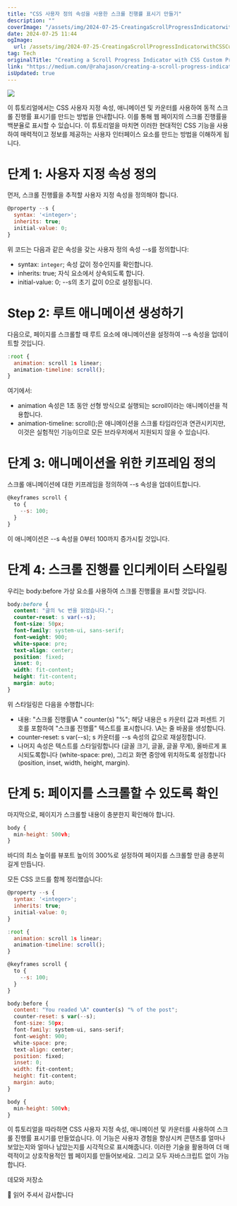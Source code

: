 ```yaml
---
title: "CSS 사용자 정의 속성을 사용한 스크롤 진행률 표시기 만들기"
description: ""
coverImage: "/assets/img/2024-07-25-CreatingaScrollProgressIndicatorwithCSSCustomProperties_0.png"
date: 2024-07-25 11:44
ogImage: 
  url: /assets/img/2024-07-25-CreatingaScrollProgressIndicatorwithCSSCustomProperties_0.png
tag: Tech
originalTitle: "Creating a Scroll Progress Indicator with CSS Custom Properties"
link: "https://medium.com/@rahajason/creating-a-scroll-progress-indicator-with-css-custom-properties-aa1d31964741"
isUpdated: true
---
```





<img src="/assets/img/2024-07-25-CreatingaScrollProgressIndicatorwithCSSCustomProperties_0.png" />

이 튜토리얼에서는 CSS 사용자 지정 속성, 애니메이션 및 카운터를 사용하여 동적 스크롤 진행률 표시기를 만드는 방법을 안내합니다. 이를 통해 웹 페이지의 스크롤 진행률을 백분율로 표시할 수 있습니다. 이 튜토리얼을 마치면 이러한 현대적인 CSS 기능을 사용하여 매력적이고 정보를 제공하는 사용자 인터페이스 요소를 만드는 방법을 이해하게 됩니다.

# 단계 1: 사용자 지정 속성 정의

먼저, 스크롤 진행률을 추적할 사용자 지정 속성을 정의해야 합니다.

<div class="content-ad"></div>

```js
@property --s {
  syntax: '<integer>';
  inherits: true;
  initial-value: 0; 
}
```

위 코드는 다음과 같은 속성을 갖는 사용자 정의 속성 --s를 정의합니다:

- syntax: ``integer``; 속성 값이 정수인지를 확인합니다.
- inherits: true; 자식 요소에서 상속되도록 합니다.
- initial-value: 0; --s의 초기 값이 0으로 설정됩니다.

# Step 2: 루트 애니메이션 생성하기

<div class="content-ad"></div>

다음으로, 페이지를 스크롤할 때 루트 요소에 애니메이션을 설정하여 --s 속성을 업데이트할 것입니다.

```js
:root {
  animation: scroll 1s linear;
  animation-timeline: scroll();
}
```

여기에서:

- animation 속성은 1초 동안 선형 방식으로 실행되는 scroll이라는 애니메이션을 적용합니다.
- animation-timeline: scroll();은 애니메이션을 스크롤 타임라인과 연관시키지만, 이것은 실험적인 기능이므로 모든 브라우저에서 지원되지 않을 수 있습니다.

<div class="content-ad"></div>

# 단계 3: 애니메이션을 위한 키프레임 정의

스크롤 애니메이션에 대한 키프레임을 정의하여 --s 속성을 업데이트합니다.

```js
@keyframes scroll {
  to {
    --s: 100;
  }
}
```

이 애니메이션은 --s 속성을 0부터 100까지 증가시킬 것입니다.

<div class="content-ad"></div>

# 단계 4: 스크롤 진행률 인디케이터 스타일링

우리는 body:before 가상 요소를 사용하여 스크롤 진행률을 표시할 것입니다.

```css
body:before {
  content: "글의 %c 번을 읽었습니다.";
  counter-reset: s var(--s);
  font-size: 50px;
  font-family: system-ui, sans-serif;
  font-weight: 900;
  white-space: pre;
  text-align: center;
  position: fixed;
  inset: 0;
  width: fit-content;
  height: fit-content;
  margin: auto;
}
```

위 스타일링은 다음을 수행합니다:

<div class="content-ad"></div>

- 내용: "스크롤 진행률\A " counter(s) "%"; 해당 내용은 s 카운터 값과 퍼센트 기호를 포함하여 "스크롤 진행률" 텍스트를 표시합니다. \A는 줄 바꿈을 생성합니다.
- counter-reset: s var(--s); s 카운터를 --s 속성의 값으로 재설정합니다.
- 나머지 속성은 텍스트를 스타일링합니다 (글꼴 크기, 글꼴, 글꼴 무게), 올바르게 표시되도록합니다 (white-space: pre), 그리고 화면 중앙에 위치하도록 설정합니다 (position, inset, width, height, margin).

# 단계 5: 페이지를 스크롤할 수 있도록 확인

마지막으로, 페이지가 스크롤할 내용이 충분한지 확인해야 합니다.

```js
body {
  min-height: 500vh;
}
```

<div class="content-ad"></div>

바디의 최소 높이를 뷰포트 높이의 300%로 설정하여 페이지를 스크롤할 만큼 충분히 길게 만듭니다.

모든 CSS 코드를 함께 정리했습니다:

```js
@property --s {
  syntax: '<integer>';
  inherits: true;
  initial-value: 0; 
}

:root {
  animation: scroll 1s linear;
  animation-timeline: scroll();
}

@keyframes scroll {
  to {
    --s: 100;
  }
}

body:before {
  content: "You readed \A" counter(s) "% of the post";
  counter-reset: s var(--s);
  font-size: 50px;
  font-family: system-ui, sans-serif;
  font-weight: 900;
  white-space: pre;
  text-align: center;
  position: fixed;
  inset: 0;
  width: fit-content;
  height: fit-content;
  margin: auto;
}

body {
  min-height: 500vh;
}
```

이 튜토리얼을 따라하면 CSS 사용자 지정 속성, 애니메이션 및 카운터를 사용하여 스크롤 진행률 표시기를 만들었습니다. 이 기능은 사용자 경험을 향상시켜 콘텐츠를 얼마나 보았는지와 얼마나 남았는지를 시각적으로 표시해줍니다. 이러한 기술을 활용하여 더 매력적이고 상호작용적인 웹 페이지를 만들어보세요. 그리고 모두 자바스크립트 없이 가능합니다.

<div class="content-ad"></div>

데모와 저장소

🙏 읽어 주셔서 감사합니다